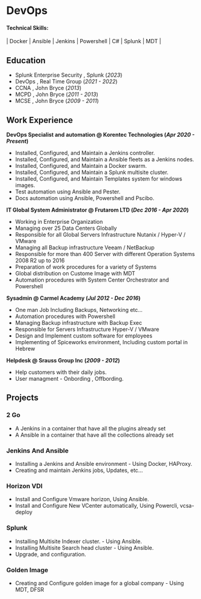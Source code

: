 # DevOps

#### Technical Skills: 
| Docker | Ansible | Jenkins | Powershell | C# | Splunk | MDT |

## Education
- Splunk Enterprise Security , Splunk (_2023_)
- DevOps , Real Time Group (_2021 - 2022_)
- CCNA , John Bryce (_2013_)								       		
- MCPD , John Bryce (_2011 - 2013_)	 			        		
- MCSE , John Bryce (_2009 - 2011_)

## Work Experience
**DevOps Specialist and automation @ Korentec Technologies (_Apr 2020 - Present_)**
- Installed, Configured, and Maintain a Jenkins controller.
- Installed, Configured, and Maintain a Ansible fleets as a Jenkins nodes.
- Installed, Configured, and Maintain a Docker swarm.
- Installed, Configured, and Maintain a Splunk multisite cluster.
- Installed, Configured, and Maintain Templates system for windows images.
- Test automation using Ansible and Pester.
- Docs automation using Ansible, Powershell and Pscibo.

**IT Global System Administrator @ Frutarom LTD (_Dec 2016 -  Apr 2020_)**
- Working in Enterprise Organization 
- Managing over 25 Data Centers Globally
- Responsible for all Global Servers Infrastructure Nutanix / Hyper-V / VMware 
- Managing all Backup infrastructure Veeam / NetBackup
- Responsible for more than 400 Server with different Operation Systems 2008 R2 up to 2016
- Preparation of work procedures for a variety of Systems 
- Global distribution on Custome Image with MDT
- Automation procedures with System Center Orchestrator and Powershell

**Sysadmin @ Carmel Academy (_Jul 2012 -  Dec 2016_)**
- One man Job Including Backups, Networking etc...
- Automation procedures with Powershell
- Managing Backup infrastructure with Backup Exec
- Responsible for Servers Infrastructure Hyper-V / VMware
- Design and Implement custom software for employees
- Implementing of Spiceworks environment, Including custom portal in Hebrew
  
**Helpdesk @ Srauss Group Inc (_2009 - 2012_)**
- Help customers with their daily jobs.
- User managment - Onbording , Offbording.

## Projects
### 2 Go
- A Jenkins in a container that have all the plugins already set
- A Ansible in a container that have all the collections already set
 
### Jenkins And Ansible
- Installing a Jenkins and Ansible environment - Using Docker, HAProxy.
- Creating and maintain Jenkins jobs, Updates, etc... 

### Horizon VDI
- Install and Configure Vmware horizon, Using Ansible.
- Install and Configure New VCenter automatically, Using Powercli, vcsa-deploy

### Splunk
- Installing Multisite Indexer cluster. -  Using Ansible.
- Installing Multisite Search head cluster - Using Ansible.
- Upgrade, and configuration.

### Golden Image
- Creating and Configure golden image for a global company - Using MDT, DFSR
